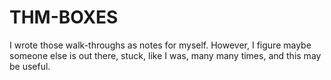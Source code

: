 # THM-BOXES
I wrote those walk-throughs as notes for myself. However, I figure maybe someone else is out there, stuck, like I was, many many times, and this may be useful. 
